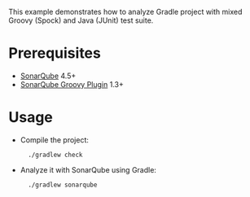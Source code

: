This example demonstrates how to analyze Gradle project with mixed Groovy (Spock) and Java (JUnit) test suite.

Prerequisites
=============
* [SonarQube](http://www.sonarqube.org/downloads/) 4.5+
* [SonarQube Groovy Plugin](http://docs.sonarqube.org/display/PLUG/Groovy+Plugin) 1.3+

Usage
=====
* Compile the project:

        ./gradlew check

* Analyze it with SonarQube using Gradle:

        ./gradlew sonarqube
